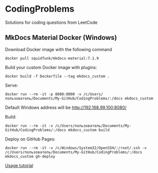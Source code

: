 # CodingProblems

Solutions for coding questions from LeetCode

## MkDocs Material Docker (Windows)

Download Docker image with the following command

```
docker pull squidfunk/mkdocs-material:7.1.9
```

Build your custom Docker image with plugins:

```
docker build -f Dockerfile --tag mkdocs_custom .
```

Serve:

```
docker run --rm -it -p 8080:8000 -v /c/Users/пользователь/Documents/My-GitHub/CodingProblems/:/docs mkdocs_custom
```

Default Windows address will be <http://192.168.99.100:8080/>

Build:

```
docker run --rm -it -v /c/Users/пользователь/Documents/My-GitHub/CodingProblems/:/docs mkdocs_custom build
```

Deploy on GitHub Pages:

```
docker run --rm -it -v /c/Windows/System32/OpenSSH/:/root/.ssh -v /c/Users/пользователь/Documents/My-GitHub/CodingProblems/:/docs mkdocs_custom gh-deploy
```

[Usage tutorial](https://hub.docker.com/r/squidfunk/mkdocs-material/)
